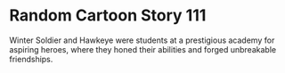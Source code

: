 # Random Cartoon Story 111

Winter Soldier and Hawkeye were students at a prestigious academy for aspiring heroes, where they honed their abilities and forged unbreakable friendships.